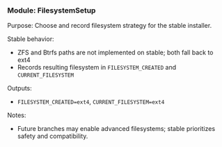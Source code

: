 ### Module: FilesystemSetup

Purpose: Choose and record filesystem strategy for the stable installer.

Stable behavior:
- ZFS and Btrfs paths are not implemented on stable; both fall back to ext4
- Records resulting filesystem in `FILESYSTEM_CREATED` and `CURRENT_FILESYSTEM`

Outputs:
- `FILESYSTEM_CREATED=ext4`, `CURRENT_FILESYSTEM=ext4`

Notes:
- Future branches may enable advanced filesystems; stable prioritizes safety and compatibility.

